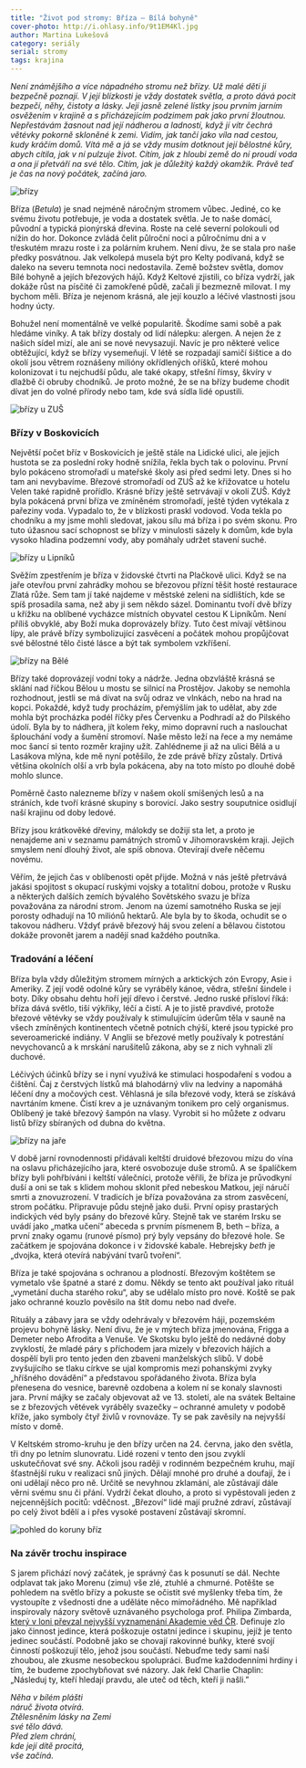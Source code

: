 ```yaml
---
title: "Život pod stromy: Bříza – Bílá bohyně"
cover-photo: http://i.ohlasy.info/9t1EM4Kl.jpg
author: Martina Lukešová
category: seriály
serial: stromy
tags: krajina
---
```


*Není známějšího a více nápadného stromu než břízy. Už malé děti ji bezpečně poznají. V její blízkosti je vždy dostatek světla, a proto dává pocit bezpečí, něhy, čistoty a lásky. Její jasně zelené lístky jsou prvním jarním osvěžením v krajině a s přicházejícím podzimem pak jako první žloutnou. Nepřestávám žasnout nad její nádherou a ladností, když jí vítr čechrá větévky pokorně skloněné k zemi. Vidím, jak tančí jako víla nad cestou, kudy kráčím domů. Vítá mě a já se vždy musím dotknout její bělostné kůry, abych cítila, jak v ní pulzuje život. Cítím, jak z hloubi země do ní proudí voda a ona jí přetváří na své tělo. Cítím, jak je důležitý každý okamžik. Právě teď je čas na nový počátek, začíná jaro.*

<img src="http://i.ohlasy.info/9t1EM4K.jpg" alt="břízy" class="img-responsive img-popup" data-author="Martina Lukešová">

Bříza (*Betula*) je snad nejméně náročným stromem vůbec. Jediné, co ke svému životu potřebuje, je voda a dostatek světla. Je to naše domácí, původní a typická pionýrská dřevina. Roste na celé severní polokouli od nížin do hor. Dokonce zvládá čelit půlroční noci a půlročnímu dni a v třeskutém mrazu roste i za polárním kruhem. Není divu, že se stala pro naše předky posvátnou. Jak velkolepá musela být pro Kelty podívaná, když se daleko na severu temnota noci nedostavila. Země božstev světla, domov Bílé bohyně a jejích březových hájů. Když Keltové zjistili, co bříza vydrží, jak dokáže růst na písčité či zamokřené půdě, začali jí bezmezně milovat. I my bychom měli. Bříza je nejenom krásná, ale její kouzlo a léčivé vlastnosti jsou hodny úcty.

Bohužel není momentálně ve velké popularitě. Škodíme sami sobě a pak hledáme viníky. A tak břízy dostaly od lidí nálepku: alergen. A nejen že z našich sídel mizí, ale ani se nové nevysazují. Navíc je pro některé velice obtěžující, když se břízy vysemeňují. V létě se rozpadají samičí šištice a do okolí jsou větrem roznášeny milióny okřídlených oříšků, které mohou kolonizovat i tu nejchudší půdu, ale také okapy, střešní římsy, škvíry v dlažbě či obruby chodníků. Je proto možné, že se na břízy budeme chodit dívat jen do volné přírody nebo tam, kde svá sídla lidé opustili.

<img src="http://i.ohlasy.info/LLUg1ei.jpg" alt="břízy u ZUŠ" class="img-responsive img-popup" data-author="Martina Lukešová">

### Břízy v Boskovicích

Největší počet bříz v Boskovicích je ještě stále na Lidické ulici, ale jejich hustota se za poslední roky hodně snížila, řekla bych tak o polovinu. První bylo pokáceno stromořadí u mateřské školy asi před sedmi lety. Dnes si ho tam ani nevybavíme. Březové stromořadí od ZUŠ až ke křižovatce u hotelu Velen také rapidně prořídlo. Krásné břízy ještě setrvávají v okolí ZUŠ. Když byla pokácená první bříza ve zmíněném stromořadí, ještě týden vytékala z pařeziny voda. Vypadalo to, že v blízkosti praskl vodovod. Voda tekla po chodníku a my jsme mohli sledovat, jakou sílu má bříza i po svém skonu. Pro tuto úžasnou sací schopnost se břízy v minulosti sázely k domům, kde byla vysoko hladina podzemní vody, aby pomáhaly udržet stavení suché. 

<img src="http://i.ohlasy.info/OVpV89J.jpg" alt="břízy u Lipníků" class="img-responsive img-popup" data-author="Martina Lukešová">

Svěžím zpestřením je bříza v židovské čtvrti na Plačkově ulici. Když se na jaře otevřou první zahrádky mohou se březovou přízní těšit hosté restaurace Zlatá růže. Sem tam jí také najdeme v městské zeleni na sídlištích, kde se spíš prosadila sama, než aby ji sem někdo sázel. Dominantu tvoří dvě břízy u křížku na oblíbené vycházce místních obyvatel cestou K Lipníkům. Není příliš obvyklé, aby Boží muka doprovázely břízy. Tuto čest mívají většinou lípy, ale právě břízy symbolizující zasvěcení a počátek mohou propůjčovat své bělostné tělo čisté lásce a být tak symbolem vzkříšení.

<img src="http://i.ohlasy.info/Wcsts1I.jpg" alt="břízy na Bělé" class="img-responsive img-popup" data-author="Martina Lukešová">

Břízy také doprovázejí vodní toky a nádrže. Jedna obzvláště krásná se sklání nad říčkou Bělou u mostu se silnicí na Prostějov. Jakoby se nemohla rozhodnout, jestli se má dívat na svůj odraz ve vlnkách, nebo na hrad na kopci. Pokaždé, když tudy procházím, přemýšlím jak to udělat, aby zde mohla být procházka podél říčky přes Červenku a Podhradí až do Pilského údolí. Byla by to nádhera, jít kolem řeky, mimo dopravní ruch a naslouchat šplouchání vody a šumění stromoví. Naše město leží na řece a my nemáme moc šancí si tento rozměr krajiny užít. Zahlédneme ji až na ulici Bělá a u Lasákova mlýna, kde mě nyní potěšilo, že zde právě břízy zůstaly. Drtivá většina okolních olší a vrb byla pokácena, aby na toto místo po dlouhé době mohlo slunce.

Poměrně často nalezneme břízy v našem okolí smíšených lesů a na stráních, kde tvoří krásné skupiny s borovicí. Jako sestry souputnice osidlují naší krajinu od doby ledové. 

Břízy jsou krátkověké dřeviny, málokdy se dožijí sta let, a proto je nenajdeme ani v seznamu památných stromů v Jihomoravském kraji. Jejich smyslem není dlouhý život, ale spíš obnova. Otevírají dveře něčemu novému.

Věřím, že jejich čas v oblíbenosti opět přijde. Možná v nás ještě přetrvává jakási spojitost s okupací ruskými vojsky a totalitní dobou, protože v Rusku a některých dalších zemích bývalého Sovětského svazu je bříza považována za národní strom. Jenom na území samotného Ruska se její porosty odhadují na 10 miliónů hektarů. Ale byla by to škoda, ochudit se o takovou nádheru. Vždyť právě březový háj svou zelení a bělavou čistotou dokáže provonět jarem a nadějí snad každého poutníka.

### Tradování a léčení

Bříza byla vždy důležitým stromem mírných a arktických zón Evropy, Asie i Ameriky. Z její vodě odolné kůry se vyráběly kánoe, vědra, střešní šindele i boty. Díky obsahu dehtu hoří její dřevo i čerstvé. Jedno ruské přísloví říká: bříza dává světlo, tiší výkřiky, léčí a čistí. A je to jistě pravdivé, protože březové větévky se vždy používaly k stimulujícím úderům těla v sauně na všech zmíněných kontinentech včetně potních chýší, které jsou typické pro severoamerické indiány. V Anglii se březové metly používaly k potrestání nevychovanců a k mrskání narušitelů zákona, aby se z nich vyhnali zlí duchové. 

Léčivých účinků břízy se i nyní využívá ke stimulaci hospodaření s vodou a čištění. Čaj z čerstvých lístků má blahodárný vliv na ledviny a napomáhá léčení dny a močových cest. Věhlasná je síla březové vody, která se získává navrtáním kmene. Čistí krev a je uznávaným tonikem pro celý organismus. Oblíbený je také březový šampón na vlasy. Vyrobit si ho můžete z odvaru listů břízy sbíraných od dubna do května. 

<img src="http://i.ohlasy.info/TQsuqzE.jpg" alt="břízy na jaře" class="img-responsive img-popup" data-author="Martina Lukešová">

V době jarní rovnodennosti přidávali keltští druidové březovou mízu do vína na oslavu přicházejícího jara, které osvobozuje duše stromů. A se špalíčkem břízy byli pohřbíváni i keltští válečníci, protože věřili, že bříza je průvodkyní duší a oni se tak s klidem mohou sklonit před nebeskou Matkou, její náručí smrti a znovuzrození. V tradicích je bříza považována za strom zasvěcení, strom počátku. Připravuje půdu stejně jako duši. První opisy prastarých indických véd byly psány do březové kůry. Stejně tak ve starém Irsku se uvádí jako „matka učení“ abeceda s prvním písmenem B, beth – bříza, a první znaky ogamu (runové písmo) prý byly vepsány do březové hole. Se začátkem je spojována dokonce i v židovské kabale. Hebrejsky *beth* je „dvojka, která otevírá nabývání tvarů tvoření“. 

Bříza je také spojována s ochranou a plodností. Březovým koštětem se vymetalo vše špatné a staré z domu. Někdy se tento akt používal jako rituál „vymetání ducha starého roku“, aby se udělalo místo pro nové. Koště se pak jako ochranné kouzlo pověsilo na štít domu nebo nad dveře. 

Rituály a zábavy jara se vždy odehrávaly v březovém háji, pozemském projevu bohyně lásky. Není divu, že je v mýtech bříza jmenována, Frigga a Demeter nebo Afrodita a Venuše. Ve Skotsku bylo ještě do nedávné doby zvyklostí, že mladé páry s příchodem jara mizely v březovích hájích a dospělí byli pro tento jeden den zbaveni manželských slibů. V době zvyšujícího se tlaku církve se ujal kompromis mezi pohanskými zvyky „hříšného dovádění“ a představou spořádaného života. Bříza byla přenesena do vesnice, barevně ozdobena a kolem ní se konaly slavnosti jara. První májky se začaly objevovat až ve 13. století, ale na svátek Beltaine se z březových větévek vyráběly svazečky – ochranné amulety v podobě kříže, jako symboly čtyř živlů v rovnováze. Ty se pak zavěsily na nejvyšší místo v domě.

V Keltském stromo-kruhu je den břízy určen na 24. června, jako den světla, tři dny po letním slunovratu. Lidé rození v tento den jsou zvyklí uskutečňovat své sny. Ačkoli jsou raději v rodinném bezpečném kruhu, mají šťastnější ruku v realizaci snů jiných. Dělají mnohé pro druhé a doufají, že i oni udělají něco pro ně. Určitě se nevyhnou zklamání, ale zůstávají dále věrni svému snu či přání. Vydrží čekat dlouho, a proto si vypěstovali jeden z nejcennějších pocitů: vděčnost. „Březoví“ lidé mají pružné zdraví, zůstávají po celý život bdělí a i přes vysoké postavení zůstávají skromní. 

<img src="http://i.ohlasy.info/SoUIYib.jpg" alt="pohled do koruny bříz" class="img-responsive img-popup" data-author="Martina Lukešová">

### Na závěr trochu inspirace

S jarem přichází nový začátek, je správný čas k posunutí se dál. Nechte odplavat tak jako Morenu (zimu) vše zlé, ztuhlé a chmurné. Potěšte se pohledem na světlo břízy a pokuste se očistit své myšlenky třeba tím, že vystoupíte z všednosti dne a uděláte něco mimořádného. Mě například inspirovaly názory světově uznávaného psychologa prof. Philipa Zimbarda, [který v loni převzal nejvyšší vyznamenání Akademie věd ČR](http://www.cas.cz/sd/novinky/hlavni-stranka/2015/150918-prof-zimbardo-dostal-nejvyssi-oceneni.html). Definuje zlo jako činnost jedince, která poškozuje ostatní jedince i skupinu, jejíž je tento jedinec součástí. Podobně jako se chovají rakovinné buňky, které svojí činností poškozují tělo, jehož jsou součástí. Nebuďme tedy sami naší zhoubou, ale zkusme nesobeckou spolupráci. Buďme každodenními hrdiny i tím, že budeme zpochybňovat své názory. Jak řekl Charlie Chaplin: „Následuj ty, kteří hledají pravdu, ale uteč od těch, kteří ji našli.”

*Něha v bílém plášti  
náruč života otvírá.  
Ztělesněním lásky na Zemi  
své tělo dává.  
Před zlem chrání,  
kde její dítě procitá,  
vše začíná.*